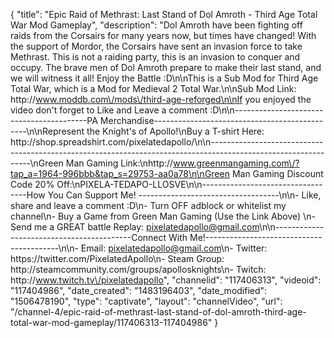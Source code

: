 {
    "title": "Epic Raid of Methrast: Last Stand of Dol Amroth - Third Age Total War Mod Gameplay",
    "description": "Dol Amroth have been fighting off raids from the Corsairs for many years now, but times have changed!  With the support of Mordor, the Corsairs have sent an invasion force to take Methrast.  This is not a raiding party, this is an invasion to conquer and occupy.  The brave men of Dol Amroth prepare to make their last stand, and we will witness it all!  Enjoy the Battle :D\n\nThis is a Sub Mod for Third Age Total War, which is a Mod for Medieval 2 Total War.\n\nSub Mod Link: http:\/\/www.moddb.com\/mods\/third-age-reforged\n\nIf you enjoyed the video don't forget to Like and Leave a comment :D\n\n-----------------------------------------PA Merchandise----------------------------------------------\n\nRepresent the Knight's of Apollo!\nBuy a T-shirt Here: http:\/\/shop.spreadshirt.com\/pixelatedapollo\/\n\n---------------------------------------------------------------------------------------------------------------\nGreen Man Gaming Link:\nhttp:\/\/www.greenmangaming.com\/?tap_a=1964-996bbb&tap_s=29753-aa0a78\n\nGreen Man Gaming Discount Code 20% Off:\nPIXELA-TEDAPO-LLOSVE\n\n----------------------------------How You Can Support Me! -----------------------------------\n\n- Like, share and leave a comment :D\n- Turn OFF adblock or whitelist my channel\n- Buy a Game from Green Man Gaming (Use the Link Above) \n- Send me a GREAT battle Replay: pixelatedapollo@gmail.com\n\n------------------------------------------Connect With Me!-----------------------------------------\n\n- Email: pixelatedapollo@gmail.com\n- Twitter: https:\/\/twitter.com\/PixelatedApollo\n- Steam Group:  http:\/\/steamcommunity.com\/groups\/apollosknights\n- Twitch: http:\/\/www.twitch.tv\/pixelatedapollo",
    "channelid": "117406313",
    "videoid": "117404986",
    "date_created": "1483196403",
    "date_modified": "1506478190",
    "type": "captivate",
    "layout": "channelVideo",
    "url": "\/channel-4\/epic-raid-of-methrast-last-stand-of-dol-amroth-third-age-total-war-mod-gameplay\/117406313-117404986"
}